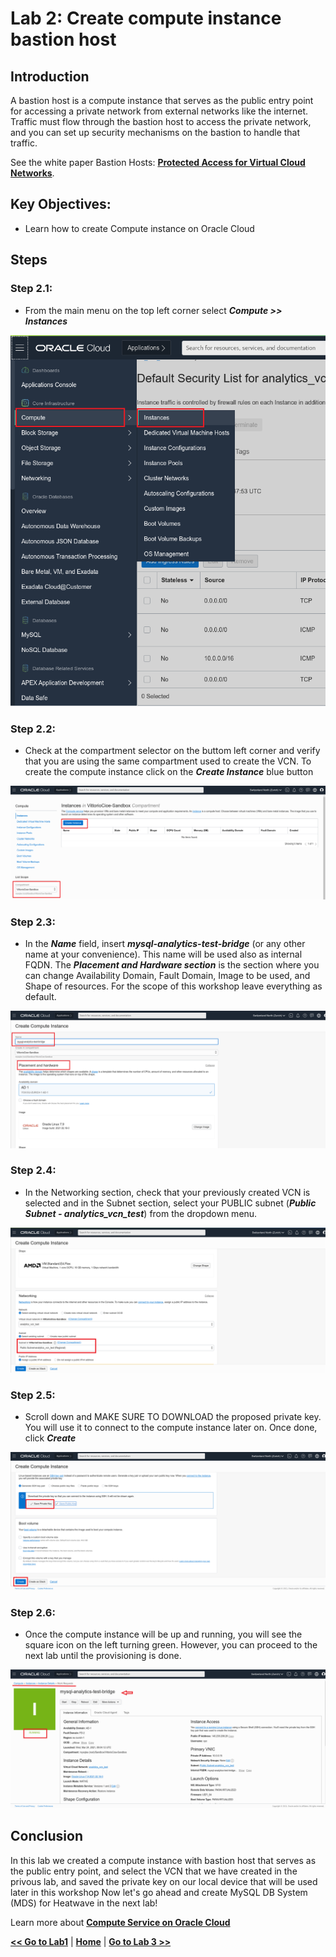 # Lab 2: Create compute instance bastion host

## Introduction

A bastion host is a compute instance that serves as the public entry point for accessing a private network from external networks like the internet. Traffic must flow through the bastion host to access the private network, and you can set up security mechanisms on the bastion to handle that traffic.

See the white paper Bastion Hosts: **[Protected Access for Virtual Cloud Networks](https://www.oracle.com/a/ocom/docs/bastion-hosts.pdf)**. 

## Key Objectives:

- Learn how to create Compute instance on Oracle Cloud 


## Steps

### **Step 2.1:**
- From the main menu on the top left corner select _**Compute >> Instances**_
  
![](./images/HW11_ci.png)

### **Step 2.2:** 
- Check at the compartment selector on the buttom left corner and verify that you are using the same compartment used to create the VCN. To create the compute instance click on the _**Create Instance**_ blue button

![](./images/HW12_ci.png)

### **Step 2.3:** 
- In the _**Name**_ field, insert _**mysql-analytics-test-bridge**_ (or any other name at your convenience). This name will be used also as internal FQDN. 
The _**Placement and Hardware section**_ is the section where you can change Availability Domain, Fault Domain, Image to be used, and Shape of resources. For the scope of this workshop leave everything as default.

![](./images/HW13_ci.png)

### **Step 2.4:** 
- In the Networking section, check that your previously created VCN is selected and in the Subnet section, select your PUBLIC subnet (_**Public Subnet - analytics_vcn_test**_) from the dropdown menu.
  
![](./images/HW14_ci.png)

### **Step 2.5:** 
- Scroll down and MAKE SURE TO DOWNLOAD the proposed private key. 
You will use it to connect to the compute instance later on.
Once done, click _**Create**_

![](./images/HW15_ci.png)

### **Step 2.6:** 
- Once the compute instance will be up and running, you will see the square icon on the left turning green.
 However, you can proceed to the next lab until the provisioning is done.
  
![](./images/HW16_ci.png)

## Conclusion

In this lab we created a compute instance with bastion host that serves as the public entry point, and select the VCN that we have created in the privous lab, and saved the private key on our local device that will be used later in this workshop
Now let's go ahead and create MySQL DB System (MDS) for Heatwave in the next lab!

Learn more about **[Compute Service on Oracle Cloud](https://docs.oracle.com/en-us/iaas/Content/Compute/Concepts/computeoverview.htm)** 

 **[<< Go to Lab1](Lab1.md)** | **[Home](Readme.md)** | **[Go to Lab 3 >>](Lab3.md)**
